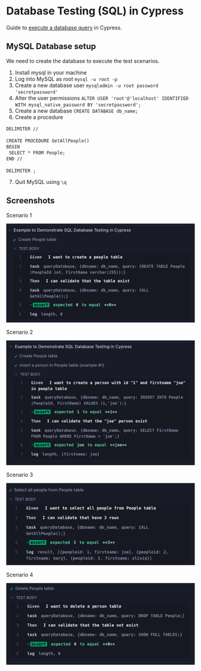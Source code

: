 # Database Testing (SQL) in Cypress

Guide to [execute a database query](https://docs.cypress.io/api/commands/task#Allows-a-single-argument-only) in Cypress.

## MySQL Database setup

We need to create the database to execute the test scenarios.

1. Install mysql in your machine
2. Log into MySQL as root `mysql -u root -p`
3. Create a new database user `mysqladmin -u root password 'secretpassword'`
4. Alter the user permissions `ALTER USER 'root'@'localhost' IDENTIFIED WITH mysql_native_password BY 'secretpassword';`
5. Create a new database `CREATE DATABASE db_name;`
6. Create a procedure

```
DELIMITER //

CREATE PROCEDURE GetAllPeople()
BEGIN
 SELECT * FROM People;
END //

DELIMITER ;
```

7. Quit MySQL using `\q`

## Screenshots

Scenario 1

![Scenario 1](/images/scenario1.png)

Scenario 2

![Scenario 2](/images/scenario2.png)

Scenario 3

![Scenario 3](/images/scenario3.png)

Scenario 4

![Scenario 4](/images/scenario4.png)